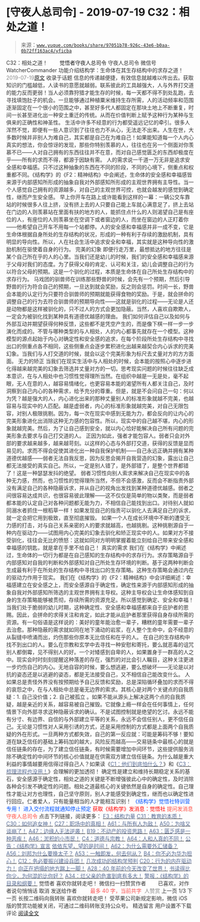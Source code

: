 # [守夜人总司令] - 2019-07-19 C32：相处之道！

> 来源：[`www.yuque.com/books/share/97051b78-926c-43e6-b0aa-0b72ff163ac4/yficba`](https://www.yuque.com/books/share/97051b78-926c-43e6-b0aa-0b72ff163ac4/yficba)

<ne-p id="520f42f3293818f927861ebbd5b15da4_p_0" data-lake-id="520f42f3293818f927861ebbd5b15da4_p_0"><ne-text id="ue69f2b38" style="color: rgb(51, 51, 51);">C32：相处之道！</ne-text></ne-p> <ne-p id="75c7d6f0aea233d6ea6d46785bc559c0" data-lake-id="75c7d6f0aea233d6ea6d46785bc559c0"><ne-text id="u6d799532" ne-fontsize="12" style="color: rgb(255, 255, 255);">原创</ne-text><ne-text id="u5f4757d4" ne-fontsize="14">觉悟者</ne-text><ne-text id="u8cd7e574" ne-fontsize="14">守夜人总司令</ne-text></ne-p> <ne-p id="3a5716e55a21e1d8707e0bb3feca978a" data-lake-id="3a5716e55a21e1d8707e0bb3feca978a"><ne-text id="u4f48e785" ne-fontsize="14" ne-bold="true" style="color: rgb(51, 51, 51);">守夜人总司令</ne-text></ne-p> <ne-p id="62beb3a2055d88df87655a1ab5e6098b" data-lake-id="62beb3a2055d88df87655a1ab5e6098b"><ne-text id="u5347592b" ne-fontsize="14" style="color: rgb(51, 51, 51);">微信号</ne-text><ne-text id="ucfbecadf" ne-fontsize="14" style="color: rgb(51, 51, 51);">WatcherCommander</ne-text></ne-p> <ne-p id="338cf61aeb09f306e5563227a79e5fdb" data-lake-id="338cf61aeb09f306e5563227a79e5fdb"><ne-text id="u9fbea532" ne-fontsize="14" style="color: rgb(51, 51, 51);">功能介绍</ne-text><ne-text id="u18937f87" ne-fontsize="14" style="color: rgb(51, 51, 51);">结构学：生命体在其生存结构中的求存之道！</ne-text></ne-p> <ne-p id="c2dd15099beaa43a75a5f0c7f2fff7f7" data-lake-id="c2dd15099beaa43a75a5f0c7f2fff7f7"><ne-text id="u64ed577f" style="color: rgb(140, 140, 140);">2019-07-19</ne-text>[<ne-text id="u846297cb" ne-fontsize="14">原文</ne-text>](https://mp.weixin.qq.com/s?__biz=MzAxNDk1NjI2Mw==&mid=2247484658&idx=1&sn=32943edb605fea344e437efb5cd77ed6&chksm=9b8a277aacfdae6cc8e9d256f960d07226086e0d020d68893af2a8b5391771e66626b0d086aa&scene=27#wechat_redirect&cpage=345)</ne-p> <ne-p id="f884f8a2a74dd82cb682268a44cf0f9b" data-lake-id="f884f8a2a74dd82cb682268a44cf0f9b"><ne-text id="ucced378d" style="color: rgb(51, 51, 51);">收录于话题</ne-text></ne-p> <ne-p id="fa7e702566f984b81073550b0be6bff7" data-lake-id="fa7e702566f984b81073550b0be6bff7"><ne-text id="udc8c50da" ne-bold="true" style="color: rgb(51, 51, 51);">信息的传递越便捷，有效信息就越难以传出去。获取知识的门槛越低，人读书的意愿就越弱。联系彼此的工具越强大，人与外界打交道的能力反而更弱！</ne-text><ne-text id="u9adb0e71" style="color: rgb(51, 51, 51);">当人必须靠狩猎才能生存的时候，每一天都不得不到处乱跑，去寻找填饱肚子的机会。一旦能够通过种植粟米维持生存所需，人的活动频率和范围逐渐固定在一个很小的范围之中，甚至好多代人都固定在那块土地上不断重复，时间一长甚至进化出一种安土重迁的传统。从而在价值判断上赋予这种行为某种与生俱来的正确性和神圣性。</ne-text></ne-p> <ne-p id="a86406d622378055d4d50314a3926ab3" data-lake-id="a86406d622378055d4d50314a3926ab3"><ne-text id="u99d5f231" ne-bold="true" style="color: rgb(51, 51, 51);">生活中许多不经意的行为都受遥远记忆的牵引。很多人浑然不觉，即便有一些人意识到了往往也力不从心，无法走不出来。人生在世，大多数时候并非别人为难自己，其实都是自己在为难自己！</ne-text><ne-text id="ua3ad4e32" style="color: rgb(51, 51, 51);">如果能知道每一个人内心真实的想法，你会惊讶的发现，那些你特别羡慕的人，往往也在另一个侧面对你羡慕不已——</ne-text><ne-text id="u23acdab2" ne-bold="true" style="color: rgb(51, 51, 51);">人对自己拥有的东西往往并不在意，而对自己感觉匮乏的东西却极度在乎——所有的求而不得，都源于因缺有需。</ne-text></ne-p> <ne-p id="140b8ec7b1b2f14a888ef616cc88150f" data-lake-id="140b8ec7b1b2f14a888ef616cc88150f"><ne-text id="ub63f21cd" style="color: rgb(51, 51, 51);">人的需求说一千道一万无非是追求安全感和幸福感。只不过这种抽象的东西在不同的阶段，不同的心境下，侧重点和权重都不同。</ne-text><ne-text id="ua938a937" ne-bold="true" style="color: rgb(51, 51, 51);">《结构学》的《F2：精神结构》中会阐述，生命体的安全感和幸福感皆来源于内部感知所形成的抽象自我对外部感知所形成的主观世界拥有主导性。当一个人感觉自己拥有的资源越多，对自己的主观世界可控，也就会越发的感觉到确定性，继而产生安全感。</ne-text></ne-p> <ne-p id="67912f1194cbb99e5991e0b38d41ca34" data-lake-id="67912f1194cbb99e5991e0b38d41ca34"><ne-text id="ud1e7cde1" style="color: rgb(51, 51, 51);">早上你开车在路上或许能看到这样的一幕：一辆公交车靠站的时候很多人往上挤，没有挤上去的人只要自己能上车就心满意足了，挤上去站在门边的人则羡慕站在里面有扶的地方的人，能抓住点什么的人则渴望自己是有座位的人，有座位的人则羡慕坐在空调下或者窗边的人，而坐在窗边的人正盯着你——他希望自己开车不用每一个站都停。</ne-text><ne-text id="u857affc1" ne-bold="true" style="color: rgb(51, 51, 51);">人的安全感和幸福感并非一成不变，它是生命体根据自身所处的生存结构的状况，形成的一种有利于存续的激励机制，具有明显的导向性。所以，人在社会生活中追求安全和幸福，其实就是这种导向性的激励机制在驱使着自身的行为。</ne-text></ne-p> <ne-p id="9b3939fb6ee43607ff54d21a87ded6e1" data-lake-id="9b3939fb6ee43607ff54d21a87ded6e1"><ne-text id="u906eedcb" ne-bold="true" style="color: rgb(51, 51, 51);">完美的幻象</ne-text></ne-p> <ne-p id="bed4fd1944ddcb93df70b66b815d30b1" data-lake-id="bed4fd1944ddcb93df70b66b815d30b1"><ne-text id="u265b97f8" style="color: rgb(51, 51, 51);">即便行走万里，最想抵达的地方往往是某个自己所在乎的人的心里。当我们还是幼儿的时候，我们的安全感和幸福感来源于父母对我们的态度。为了获得父母的肯定、认可和关注，幼儿会调整自己的行为以符合父母的预期。这是一个驯化的过程，本质是生命体在自己所处生存结构中的求存行为。</ne-text></ne-p> <ne-p id="113ba3750be3d641f3f6948839618ed1" data-lake-id="113ba3750be3d641f3f6948839618ed1"><ne-text id="ubdf2ec61" style="color: rgb(51, 51, 51);">马戏团的驯兽师在训练那些野兽的时候，会先有一个预期，然后引导野兽的行为符合自己的预期，一旦达到就会奖励，反之则会惩罚。时间一长，野兽会本能的认定行为只要符合驯兽师的预期就能获得食物的奖励。于是，就会拼命的调整自己的行为去符合驯兽师的预期导向性——这就是驯化的过程——无论是人还是动物都是这样被驯化的，只不过人的方式会更加隐蔽。当然，人喜欢自欺欺人，一定会为被驯化找到某种具有道德优越感的理由。</ne-text></ne-p> <ne-p id="56f17c92b9a1705afd36174e836964a6" data-lake-id="56f17c92b9a1705afd36174e836964a6"><ne-text id="u6b72ea26" style="color: rgb(51, 51, 51);">我们如何评估自己以及如何与外部互动并期望获得何种反馈，这些都不是凭空产生的，而是像下棋一样一步一步演化而成的。不管与哪种类型的与人相处，人的内心都事先就存在一个模型。这种模型的源点起始于内心对确定性和安全感的追求，在每个阶段所处生存结构中寻找出口的侧重点各不相同，这些侧重点会逐步累积进化出越来越契合内心诉求的完美幻象。当我们与人打交道的时候，就会以这个完美形象为标尺去丈量对方的方方面面。</ne-text></ne-p> <ne-p id="21aff690cbdd77741f4ae05806d2630a" data-lake-id="21aff690cbdd77741f4ae05806d2630a"><ne-text id="u51563d74" ne-bold="true" style="color: rgb(51, 51, 51);">无力的矫正</ne-text></ne-p> <ne-p id="9a8419a4eccad263ae88b2bc9405e269" data-lake-id="9a8419a4eccad263ae88b2bc9405e269"><ne-text id="u2b6a114a" style="color: rgb(51, 51, 51);">当我们在现实生活中与人相处的时候，会本能的按照心中逐步进化得越来越完美的幻象去筛选并丈量对方的一切。思考现实问题的时候往往缺乏成本意识，在与人相处中也习惯性觉得理所当然。在组织中越是一无是处，毫不起眼，无人在意的人，越容易情绪化，也更容易本能的渴望所有人都关注自己，及时洞察到自己内心的各种需求，给予充分的尊重。但是，就是不会问自己一句：何以为凭？越是强大的人，内心进化出来的那种丈量别人的标准形象就越不完美，也越容易与现实中的人匹配。越是虚弱者，内心的标准形象就越完美，对自己无限包容，对别人极限挑剔。因为，每一次在现实中感到无能为力，都会反向的让内心的完美形象进化出消除这种无力感的包容性。所以，现实中的自己越不堪，内心的形象就越完美。然后，为了让自己感到安全，就以内心恰好能解决自己所有问题的完美形象去要求与自己打交道的人。</ne-text></ne-p> <ne-p id="c4a79db876a1e5245dd9d1d976e8962f" data-lake-id="c4a79db876a1e5245dd9d1d976e8962f"><ne-text id="u7cce4167" style="color: rgb(51, 51, 51);">正因为如此，强者才能包容人。弱者只会对外部的要求越来越多，越来越苛刻。以这样的心态与外部打交道，获得的反馈是显而易见的。求而不得会促使其进化出一种自我保护机制——自己永远正确并拥有某种道德优越感——</ne-text><ne-text id="ub19ff15d" ne-bold="true" style="color: rgb(51, 51, 51);">弱者无法自我反思，因为反思会揭开自我营造的幻象，露出让自己都无法接受的真实自己。所以，一定是别人错了，是外部错了，是整个世界都错了！这是一种瑟瑟发抖的绝望。</ne-text></ne-p> <ne-p id="8afa8e6be1f80b43168322bfc205ced9" data-lake-id="8afa8e6be1f80b43168322bfc205ced9"><ne-text id="u5aaaa9f1" style="color: rgb(51, 51, 51);">弱者习惯性向别人索求来解决自己在现实中的各种无力感，然而，也习惯性的觉得理所当然，不但不会感激，反而会不断指责外部没有满足自己的各种隐蔽诉求，并从自己的视角出发找到某种道德优越感。弱者之间很容易达成共识，也很容易彼此理解——这不仅仅是简单的物以类聚，而是弱者都本能的认定自己对各种问题都无能为力，不相信自己能找到出口。对待别人就如同溺水者抓住一根稻草一样！如果发现自己的指责可以驯化人去满足自己的诉求，就一定会把它用到极致，直至彻底摧毁。</ne-text></ne-p> <ne-p id="28f7bf0dc4fdd76285e580043f0f5b9c" data-lake-id="28f7bf0dc4fdd76285e580043f0f5b9c"><ne-text id="u163e4351" style="color: rgb(51, 51, 51);">如果一个人在成长环境中不断的遭受无力感的打击，对与自己关系亲密的人的要求就越高，也越挑剔。这种挑剔源自于一种内在驱动力——试图用内心完美的幻象去驯化和矫正现实中的人。如果对方不接受驯化，往往会无比的愤怒：这就如同对方明明掌握着能立刻给自己带来安全感和幸福感的钥匙，就是拿在手里不给自己！</ne-text></ne-p> <ne-p id="7196b915ca24e6b3d64df7575e848dea" data-lake-id="7196b915ca24e6b3d64df7575e848dea"><ne-text id="u15a31d65" ne-bold="true" style="color: rgb(51, 51, 51);">真实的需求</ne-text></ne-p> <ne-p id="df03d10ac8aff9a4a2aaf3c3dfc06581" data-lake-id="df03d10ac8aff9a4a2aaf3c3dfc06581"><ne-text id="uec342cbb" style="color: rgb(51, 51, 51);">我们在《结构学》中阐述过，生命体的一切行为都是在自己感知的生存结构中的求存行为。求存策略源自于内部感知对自我的判断和外部感知对自己所处生存环境的判断。基于这两种判断会生成最有利于在所处的生存结构中寻找出口的生存策略。这种生存策略会通过内在的驱动力作用于现实。</ne-text></ne-p> <ne-p id="6b7bcf9e95e1fdfa0922d091869552b2" data-lake-id="6b7bcf9e95e1fdfa0922d091869552b2"><ne-text id="ue5098d7c" style="color: rgb(51, 51, 51);">我们在《结构学》的《F2：精神结构》中会详细阐述：幸福感建立在安全感之上，而安全感源自于确定性，确定性来源于内部感知形成的抽象自我对外部感知所筛选的主观世界拥有主导权。这种主导权会让生命体感知到自身的生存策略能够被贯彻，存续所需的资源充足。所以感觉到确定、安全和幸福！</ne-text></ne-p> <ne-p id="ff5788832ebf0ae61fa59b19b3100c35" data-lake-id="ff5788832ebf0ae61fa59b19b3100c35"><ne-text id="u0fde370b" style="color: rgb(51, 51, 51);">当我们处于脆弱的幼儿时期，这种确定性、安全感和幸福感都来自于庇护者的恩赐。因此，会拼命的求得关注和肯定，如此才能从庇护者那里获得自身存续所需的资源。有一句俗语是这样说的：</ne-text><ne-text id="ua74a926a" ne-bold="true" style="color: rgb(51, 51, 51);">美好的童年能治愈一辈子，糟糕的童年需要一辈子去治愈。那种隐蔽的需求就如同在地下涌动的岩浆，在人整个生命中，会不经意的从裂缝中喷涌而出，灼伤那些你原本无比信任和在乎的人。</ne-text></ne-p> <ne-p id="9736b6fea88066cdf59a8df99f17f9a3" data-lake-id="9736b6fea88066cdf59a8df99f17f9a3"><ne-text id="u8c3a0152" style="color: rgb(51, 51, 51);">在自己的生存结构中找不到出口的人。要么在宗教和玄学中去寻找一种安慰和寄托，要么就恶毒的诅咒别人都倒霉，见不得别人的好。一个对矮感到自卑的人，如果置身于一群高的人之中。现实会时时刻刻提醒这种落差的存在，强烈的对比会引人瞩目，这种关注更进一步灼伤自己的内心。无地自容的时候，要么想逃避，要么想破坏——无论是以对抗的姿态还是以逃避的姿态，都是无法接受自己，又不相信自己能改变什么。</ne-text></ne-p> <ne-p id="78a9d60ba5cdaa7e861a630a51f5891b" data-lake-id="78a9d60ba5cdaa7e861a630a51f5891b"><ne-text id="u694053e9" style="color: rgb(51, 51, 51);">人如果总是责怪外界没有按预期给予自己反馈和奖励，总是深陷循环叠加的求而不得的哀怨之中，在与人相处中总是毫无边界的索求。其核心是对两个关键点的自我质疑：1\. 自己没价值；2\. 自己被孤立 。如果不能从源头上解决这两个点的自我质疑，越是亲近的关系，越容易被自己摧毁。它就像上瘾一样会在任何事情上，任何情景下向外部寻求这种隐蔽诉求的确认。不是试图控制就是绝望的乞讨。永远不能有分寸、有边界、自信的与外部建立平等的关系，永远不会信任别人，更不信任自己。无论是习惯性对人采用引诱的方式，还是采用控制的方式都是上面两个自我质疑的外在形式。一旦两种方式都失效，自己的第一反应就：可能是筹码不够！要知道在缺乏信任的基础上筹码加的越大，风险反而越高——交易链条中最核心的就是信任链条的存在，为了建立信任链条，有时候需要增加中间环节，这些提供服务消除不确定性的中间环节的核心价值就是在供需双方建立信任链条。为什么越是重大利益的事情越要用信得过得自己人？如果读《</ne-text>[<ne-text id="ub1e36b81" style="color: rgb(87, 107, 149);">C1：他们到底怕什么？</ne-text>](http://mp.weixin.qq.com/s?__biz=MzAxNDk1NjI2Mw==&mid=2247483898&idx=1&sn=1b0a50386e9e89d2750dec717236f0aa&chksm=9b8a2272acfdab64235b35ee5e91b8cac6172144207251636e1345fc570aa1601f59eff7f442&scene=21#wechat_redirect)<ne-text id="u797408c2" style="color: rgb(51, 51, 51);">》和《</ne-text>[<ne-text id="u4a6b6f3f" style="color: rgb(87, 107, 149);">C3：梳理流程也没用！</ne-text>](http://mp.weixin.qq.com/s?__biz=MzAxNDk1NjI2Mw==&mid=2247483989&idx=1&sn=ee70dacfd980f041379d91ae947ece44&chksm=9b8a21ddacfda8cb28bf62d6f53531e8a8ebce2de96396e50ec7e7e144fffe502ec6faee3415&scene=21#wechat_redirect)<ne-text id="u21973e3d" style="color: rgb(51, 51, 51);">》会理解的更加透彻！</ne-text></ne-p> <ne-p id="ddf70de53ea591c880a785cd5d3ab999" data-lake-id="ddf70de53ea591c880a785cd5d3ab999"><ne-text id="u7cd21932" ne-bold="true" style="color: rgb(51, 51, 51);">确定性是建立和维持长期稳定关系的基石，安全感源于确定性，相处之道的关键是不断增强彼此心中的确定性，及时消除各种会引发不确定性的问题。相处之道最核心的关键依然是自身的确定性。自己理性才能让对方也理性，自己坚守原则，别人才能感受到确定性，继而也以确定性进行回应。仁者爱人，只有能量相当的人才能相互识别！</ne-text></ne-p> <ne-p id="30444e1246ca4dbc61e739072619932c" data-lake-id="30444e1246ca4dbc61e739072619932c" ne-alignment="center"><ne-text id="u0f6d3c41" ne-fontsize="13" style="color: rgb(0, 82, 255);">《结构学》觉悟社特训营专用！</ne-text></ne-p> <ne-p id="ea4c40b6f6f01c862489dac2a6b65ebb" data-lake-id="ea4c40b6f6f01c862489dac2a6b65ebb" ne-alignment="center"><ne-text id="u81723aaf" ne-fontsize="13" style="color: rgb(0, 82, 255);">进入交付流程就通知停止预定</ne-text></ne-p> <ne-p id="e2bb175bca3183f5d1b8bd07168b19d2" data-lake-id="e2bb175bca3183f5d1b8bd07168b19d2" ne-alignment="center"><ne-text id="u81d24744" style="color: rgb(255, 0, 0);">获取《结构学》发消息</ne-text><ne-text id="u752626c0" ne-bold="true" style="color: rgb(255, 0, 0);">：觉悟社</ne-text></ne-p>  <ne-p id="3c3fb86c8a9f6f3d772f1ffc37d44276" data-lake-id="3c3fb86c8a9f6f3d772f1ffc37d44276" ne-alignment="center"><ne-card data-card-name="image" data-card-type="inline" id="atQDv" data-event-boundary="card" style="color: rgb(51, 51, 51);"><ne-p id="45ab313ad118e53ec32ef9344bc6d613" data-lake-id="45ab313ad118e53ec32ef9344bc6d613" ne-alignment="center"><ne-text id="u44506616" ne-bold="true" style="color: rgb(255, 76, 65);">提问发消息 守夜人总司令</ne-text></ne-p> <ne-p id="e2a8da8455cda1e7ce76543c434f4743" data-lake-id="e2a8da8455cda1e7ce76543c434f4743"><ne-text id="u4145b8fc" ne-fontsize="13" style="color: rgb(51, 51, 51);">点击下列链接，阅读更多：</ne-text></ne-p> <ne-p id="ff4c29c581bd30df0e0bbeea6a7b85e2" data-lake-id="ff4c29c581bd30df0e0bbeea6a7b85e2">[<ne-text id="u966c47ff" ne-fontsize="13" ne-bold="true" style="color: rgb(87, 107, 149);">F3：结构力量</ne-text>](http://mp.weixin.qq.com/s?__biz=MzAxNDk1NjI2Mw==&mid=2247484256&idx=1&sn=f10d9c530bfd6ea08b25d4bec657c13a&chksm=9b8a20e8acfda9fee057f2df26790f905c898132cac91d833d14e636edb00c20514d63189a88&scene=21#wechat_redirect)</ne-p> <ne-p id="7e9c7b4b083747edb9670d761749d865" data-lake-id="7e9c7b4b083747edb9670d761749d865">[<ne-text id="u399e7701" ne-fontsize="13" ne-bold="true" style="color: rgb(87, 107, 149);">C31：教育的本质！</ne-text>](http://mp.weixin.qq.com/s?__biz=MzAxNDk1NjI2Mw==&mid=2247484645&idx=1&sn=0c19e963af345ec0d157348555f45482&chksm=9b8a276dacfdae7bb43eb0602bf7d9fdc827d0675a7350f893c5b3b43986de58782355a2065d&scene=21#wechat_redirect)</ne-p> <ne-p id="a9889348a8926b22e8886a448da8369a" data-lake-id="a9889348a8926b22e8886a448da8369a">[<ne-text id="u39967b60" ne-fontsize="13" ne-bold="true" style="color: rgb(87, 107, 149);">C30：如何追女神！</ne-text>](http://mp.weixin.qq.com/s?__biz=MzAxNDk1NjI2Mw==&mid=2247484588&idx=1&sn=de5c95495cc04bcfe8644c3c2bc025c3&chksm=9b8a2724acfdae3286a142c2de506a7494e2d7aa50c990c0e159cedab07b5287040f286dfac6&scene=21#wechat_redirect)</ne-p> <ne-p id="e161f548c2a50ecb6f50b8ebc81a0b67" data-lake-id="e161f548c2a50ecb6f50b8ebc81a0b67">[<ne-text id="uba743922" ne-fontsize="13" ne-bold="true" style="color: rgb(87, 107, 149);">C27：职场中的真相！</ne-text>](http://mp.weixin.qq.com/s?__biz=MzAxNDk1NjI2Mw==&mid=2247484554&idx=1&sn=fec6641c1838970ea6d16cfe1a68f9e1&chksm=9b8a2702acfdae14e71017ee02594f3b47abc738b773bc3dbd5e80968dccae0e90f17977a339&scene=21#wechat_redirect)</ne-p> <ne-p id="2adacc7874a88c4261b662d850fdeb34" data-lake-id="2adacc7874a88c4261b662d850fdeb34">[<ne-text id="u72fbb27b" ne-fontsize="13" ne-bold="true" style="color: rgb(87, 107, 149);">A61：与所有人为敌！</ne-text>](http://mp.weixin.qq.com/s?__biz=MzAxNDk1NjI2Mw==&mid=2247484601&idx=1&sn=c80e839436bd78047d0f5ea3c9e69890&chksm=9b8a2731acfdae27acc75952e866e0642eea99cb2acfeab4101e209ecc728fd94eb2adc7434c&scene=21#wechat_redirect)</ne-p> <ne-p id="53b2d00fdd7428ea95328da64c7b8655" data-lake-id="53b2d00fdd7428ea95328da64c7b8655">[<ne-text id="u0d40843f" ne-fontsize="13" ne-bold="true" style="color: rgb(87, 107, 149);">A50：为啥又谈崩了！</ne-text>](http://mp.weixin.qq.com/s?__biz=MzAxNDk1NjI2Mw==&mid=2247484515&idx=1&sn=d5912e7e1901f7fae49d39a99d8e3b6a&chksm=9b8a27ebacfdaefde82ea607527b72552b9bca352e99f6f0875ba5b7beeddd16879b85802bde&scene=21#wechat_redirect)</ne-p> <ne-p id="0c9ab455579295d49f39c4e3c2b04d64" data-lake-id="0c9ab455579295d49f39c4e3c2b04d64">[<ne-text id="ueb9dbe56" ne-fontsize="13" ne-bold="true" style="color: rgb(87, 107, 149);">A47：边缘人无法逆袭！</ne-text>](http://mp.weixin.qq.com/s?__biz=MzAxNDk1NjI2Mw==&mid=2247484476&idx=1&sn=42cd8e7b62b1c430768fe9583a9715b4&chksm=9b8a27b4acfdaea2f7ac778f91e72c9b69a725224a18c6d576f3de7caf0ff91a040bf5622645&scene=21#wechat_redirect)</ne-p> <ne-p id="0805f293c4a31be868dfb643f2662176" data-lake-id="0805f293c4a31be868dfb643f2662176">[<ne-text id="ud38fbb67" ne-fontsize="13" ne-bold="true" style="color: rgb(87, 107, 149);">B19：不动产的投资思路！</ne-text>](http://mp.weixin.qq.com/s?__biz=MzAxNDk1NjI2Mw==&mid=2247484650&idx=1&sn=36687887ab7cd444fd324c3906b8d54a&chksm=9b8a2762acfdae74b83a146bdd8994b81cb9879b3de5caa870c13c6253ad22b2f5c42b0fe59a&scene=21#wechat_redirect)</ne-p> <ne-p id="192cf58476a23b51a353231ce7eff9d1" data-lake-id="192cf58476a23b51a353231ce7eff9d1">[<ne-text id="ua465186b" ne-fontsize="13" ne-bold="true" style="color: rgb(87, 107, 149);">A63：匮乏感是一种恶疾！</ne-text>](http://mp.weixin.qq.com/s?__biz=MzAxNDk1NjI2Mw==&mid=2247484613&idx=1&sn=67f0957ae7ffa817652c3cb9f14a13b9&chksm=9b8a274dacfdae5b9fb0ddc58544dec9a94900fe1baab61b6b4d00236965579c32b8fd7e1e63&scene=21#wechat_redirect)</ne-p> <ne-p id="38bc64f82bff9a09a9aa2635cf12a7cc" data-lake-id="38bc64f82bff9a09a9aa2635cf12a7cc">[<ne-text id="u8f8ed8e2" ne-fontsize="13" ne-bold="true" style="color: rgb(87, 107, 149);">A46：淤积的小市民！</ne-text>](http://mp.weixin.qq.com/s?__biz=MzAxNDk1NjI2Mw==&mid=2247484472&idx=1&sn=f5df702c026dbb04688151086cdf7493&chksm=9b8a27b0acfdaea6ed5b712d94b3725bf8e322b39101916f48f935c102c433e9c7239b596c9f&scene=21#wechat_redirect)</ne-p> <ne-p id="fef8f3b91028bac3da39aa14343b5779" data-lake-id="fef8f3b91028bac3da39aa14343b5779">[<ne-text id="u88cd25d2" ne-fontsize="13" ne-bold="true" style="color: rgb(87, 107, 149);">C4：道德与宗教！</ne-text>](http://mp.weixin.qq.com/s?__biz=MzAxNDk1NjI2Mw==&mid=2247484608&idx=1&sn=49b58f2f27c117c1c42e6270e8d2d8c2&chksm=9b8a2748acfdae5ea3d03e3a9843d183498241c03b0d57b01b9c315e23757604fd0e1bfdb96f&scene=21#wechat_redirect)</ne-p> <ne-p id="e54d054c6e380f8c49048b827f429f78" data-lake-id="e54d054c6e380f8c49048b827f429f78">[<ne-text id="ue5ede7cd" ne-fontsize="13" ne-bold="true" style="color: rgb(87, 107, 149);">A64：人和人真的不同！</ne-text>](http://mp.weixin.qq.com/s?__biz=MzAxNDk1NjI2Mw==&mid=2247484618&idx=1&sn=ef99e3ee9800a28ff0f36ea6977f2133&chksm=9b8a2742acfdae5455f0f4c75f66030655dee2432d9b54ed40cc125ff86625cfda817fadfbd2&scene=21#wechat_redirect)</ne-p> <ne-p id="e5f44b888bcd0939c85fab321c9a6bd1" data-lake-id="e5f44b888bcd0939c85fab321c9a6bd1">[<ne-text id="u33acb342" ne-fontsize="13" ne-bold="true" style="color: rgb(87, 107, 149);">公告：《结构学》宣言</ne-text>](http://mp.weixin.qq.com/s?__biz=MzAxNDk1NjI2Mw==&mid=2247484505&idx=1&sn=95b4424393e36eda97e76284318a3f38&chksm=9b8a27d1acfdaec7c00ce60807bd673a33454adf9b992a8ef9b44687a93b333dcf676d0b77c3&scene=21#wechat_redirect)</ne-p> <ne-p id="13406af5b1720a068220a454cb68318d" data-lake-id="13406af5b1720a068220a454cb68318d">[<ne-text id="u62f0bab8" ne-fontsize="13" ne-bold="true" style="color: rgb(87, 107, 149);">依依东望，望的是时间！</ne-text>](http://mp.weixin.qq.com/s?__biz=MzAxNDk1NjI2Mw==&mid=2247483947&idx=1&sn=1dcdd529b9dad09a00b6e3e2b14c8245&chksm=9b8a21a3acfda8b5fe1dae1c8979dec0be990a569bc03372af815b4e0f08913e938d57aa6b25&scene=21#wechat_redirect)</ne-p> <ne-p id="dca728dd0bbc8c1e1e1105022e48db55" data-lake-id="dca728dd0bbc8c1e1e1105022e48db55">[<ne-text id="u0da342d1" ne-fontsize="13" ne-bold="true" style="color: rgb(87, 107, 149);">A62：为什么需要外汇储备？</ne-text>](http://mp.weixin.qq.com/s?__biz=MzAxNDk1NjI2Mw==&mid=2247484604&idx=1&sn=2217abffb62dc6bd2fd19929e13f745c&chksm=9b8a2734acfdae22952edbb235321e2d155694f0b44635f4c6e612365cf0f7302d5683d89c6a&scene=21#wechat_redirect)</ne-p> <ne-p id="4704cfe2c0d3292baa984cb852ad9c39" data-lake-id="4704cfe2c0d3292baa984cb852ad9c39">[<ne-text id="u5dc89ae3" ne-fontsize="13" ne-bold="true" style="color: rgb(87, 107, 149);">A56：刘邦为什么要换太子？</ne-text>](http://mp.weixin.qq.com/s?__biz=MzAxNDk1NjI2Mw==&mid=2247484574&idx=1&sn=5ed4d23f15b1523357c663394fe17eed&chksm=9b8a2716acfdae0067c043e7f714afa42a672e6d43d777dff978f561399710e4a4f977a43ede&scene=21#wechat_redirect)</ne-p> <ne-p id="ed349a3d620b76f74cc135577e787c1a" data-lake-id="ed349a3d620b76f74cc135577e787c1a">[<ne-text id="ub38013a6" ne-fontsize="13" ne-bold="true" style="color: rgb(87, 107, 149);">A53：一触即发，何去何从？</ne-text>](http://mp.weixin.qq.com/s?__biz=MzAxNDk1NjI2Mw==&mid=2247484535&idx=1&sn=730dd962738c90e2a5de9558e0b6471a&chksm=9b8a27ffacfdaee9fcaf3cb350e1589a70eae4bde6172b6bd3a08b7f61fbd7645890b76b88c7&scene=21#wechat_redirect)</ne-p> <ne-p id="e1e5460846b0fe573a9d4adda901b60e" data-lake-id="e1e5460846b0fe573a9d4adda901b60e">[<ne-text id="ua750223b" ne-fontsize="13" ne-bold="true" style="color: rgb(87, 107, 149);">B4：你不必为华为担心！</ne-text>](http://mp.weixin.qq.com/s?__biz=MzIzMDYwOTM0Mg==&mid=2247483951&idx=1&sn=7850925e07db502ec2116efe0211318f&chksm=e8b19afedfc613e816bdef573343dbe2127c92d828c071510a8a8b9cb98384cdc7a6dbf8fbdd&scene=21#wechat_redirect)</ne-p> <ne-p id="6c56343ffa53499b6fe98b9285f1bc2c" data-lake-id="6c56343ffa53499b6fe98b9285f1bc2c">[<ne-text id="u84d41e93" ne-fontsize="13" ne-bold="true" style="color: rgb(87, 107, 149);">C12：务必要振兴建设兵团！</ne-text>](http://mp.weixin.qq.com/s?__biz=MzAxNDk1NjI2Mw==&mid=2247484193&idx=1&sn=88c86597191d0c97a411f9ea6f7b7c5d&chksm=9b8a20a9acfda9bfae819e8e42531fe6d523dd244ef0fc0c0787ab812540108c181f7ec2ffa9&scene=21#wechat_redirect)</ne-p> <ne-p id="536e815a357ee0d05f9a96f0e4ba629c" data-lake-id="536e815a357ee0d05f9a96f0e4ba629c">[<ne-text id="ue9c5020e" ne-fontsize="13" ne-bold="true" style="color: rgb(87, 107, 149);">几次成功的结构学预判</ne-text>](http://mp.weixin.qq.com/s?__biz=MzAxNDk1NjI2Mw==&mid=2247484266&idx=1&sn=02ab915e029cbe24d91712f741b3f37c&chksm=9b8a20e2acfda9f4498a5c76204c101ab26e7311f2fb7d3043de108d4ff6e18d72a1c889a569&scene=21#wechat_redirect)</ne-p> <ne-p id="cebe6c00dceed70cbda4942d6aa9039b" data-lake-id="cebe6c00dceed70cbda4942d6aa9039b">[<ne-text id="u8432859a" ne-fontsize="13" ne-bold="true" style="color: rgb(87, 107, 149);">C20：行为的内在驱动力！</ne-text>](https://mp.weixin.qq.com/s?__biz=MzIzMDYwOTM0Mg==&mid=2247484003&idx=1&sn=a62ddbccc64f9f19890c0dff9605b6f7&scene=21#wechat_redirect)</ne-p> <ne-p id="655cac6bdb2b505645924ec526fc119b" data-lake-id="655cac6bdb2b505645924ec526fc119b">[<ne-text id="u60b885ee" ne-fontsize="13" ne-bold="true" style="color: rgb(87, 107, 149);">向正在坍塌的地方踹上一脚！</ne-text>](http://mp.weixin.qq.com/s?__biz=MzAxNDk1NjI2Mw==&mid=2247483789&idx=1&sn=5e44b7b524c3dc4bb7705f49ed0a44a3&chksm=9b8a2205acfdab139e4b1d44ef6702b09c9fbf79505340205d13fbdaa33207a997f54bee0e97&scene=21#wechat_redirect)</ne-p> <ne-p id="3e05d9ba10302d216609d8b058b5f037" data-lake-id="3e05d9ba10302d216609d8b058b5f037">[<ne-text id="u1b3ba884" ne-fontsize="13" ne-bold="true" style="color: rgb(87, 107, 149);">A28：40 年前的今天改变了世界！</ne-text>](http://mp.weixin.qq.com/s?__biz=MzAxNDk1NjI2Mw==&mid=2247484305&idx=1&sn=34b19d12210bf9f765c6eb615b787ac6&chksm=9b8a2019acfda90fff45ea8c17ccb37c75e04c7420ad9b303a0fb0069110cee644e6f592d95f&scene=21#wechat_redirect)</ne-p> <ne-p id="ce946a42eba439a86953a8e85d3880e9" data-lake-id="ce946a42eba439a86953a8e85d3880e9">[<ne-text id="uf635b340" ne-fontsize="13" ne-bold="true" style="color: rgb(87, 107, 149);">书读得比你少，为何混的比你好？</ne-text>](http://mp.weixin.qq.com/s?__biz=MzAxNDk1NjI2Mw==&mid=2247484296&idx=1&sn=b0e0f11f50023aa8a20e8eeb51d39e10&chksm=9b8a2000acfda916885455b30687e2f18099abba31c78b2fabb95ca1b89ddc40f2415317d368&scene=21#wechat_redirect)</ne-p> <ne-p id="75903b8843f29ea732cc59816e8d6819" data-lake-id="75903b8843f29ea732cc59816e8d6819">[<ne-text id="u6b2616da" ne-fontsize="13" ne-bold="true" style="color: rgb(87, 107, 149);">A34：烂父亲的危害到底有多大！</ne-text>](http://mp.weixin.qq.com/s?__biz=MzAxNDk1NjI2Mw==&mid=2247484348&idx=1&sn=944a6aac1e8035011b56508ea74fb48e&chksm=9b8a2034acfda922b803681a568bf7b75ce8342cf507080d2e636098b7ee9dfc1391836f7341&scene=21#wechat_redirect)</ne-p> <ne-p id="04eedcc1e123ab8543d55dfafc977ea4" data-lake-id="04eedcc1e123ab8543d55dfafc977ea4">[<ne-text id="uc1f4d42d" ne-fontsize="13" ne-bold="true" style="color: rgb(87, 107, 149);">警报：《结构学》的目录和纲要！</ne-text>](http://mp.weixin.qq.com/s?__biz=MzAxNDk1NjI2Mw==&mid=2247484593&idx=1&sn=5ec84d78201320511260f18a170dd539&chksm=9b8a2739acfdae2f3f64efc39512bdba6569eb8ebbe4da30839c1116ed7f9e2e6ffcad864cc2&scene=21#wechat_redirect)</ne-p> <ne-p id="01a06977b2ddd7a872e201c2d425da9c" data-lake-id="01a06977b2ddd7a872e201c2d425da9c"><ne-text id="u009d62bc" style="color: rgb(51, 51, 51);">觉悟者</ne-text></ne-p> <ne-p id="5935bf804dd0d28c868af363ad3a1936" data-lake-id="5935bf804dd0d28c868af363ad3a1936"><ne-text id="u09ca9e19" style="color: rgb(51, 51, 51);">喜欢你就转走吧！</ne-text></ne-p> <ne-p id="3bab5a5f959e127d3d00fd6161ca5f44" data-lake-id="3bab5a5f959e127d3d00fd6161ca5f44"><ne-text id="ue00c008f" ne-bold="true" style="color: rgb(51, 51, 51);">微信扫一扫赞赏作者</ne-text><ne-text id="u2e76a98d" ne-bold="true" style="color: rgb(255, 255, 255);">赞赏</ne-text></ne-p> <ne-p id="7b35d59cdbfa02268bc4d5f03cb2959c" data-lake-id="7b35d59cdbfa02268bc4d5f03cb2959c"><ne-text id="u6c71c1b4" style="color: rgb(51, 51, 51);">已喜欢，</ne-text><ne-text id="u0fa7aa0f">对作者说句悄悄话</ne-text></ne-p> <ne-p id="41b9113d92b28a74d2d1da6af268c489" data-lake-id="41b9113d92b28a74d2d1da6af268c489"><ne-text id="u754757c0" style="color: rgb(51, 51, 51);">取消</ne-text></ne-p> <ne-p id="00b425aa7e97da0e5a71a5a607cbab4a" data-lake-id="00b425aa7e97da0e5a71a5a607cbab4a"><ne-text id="uca0a4e03" ne-fontsize="14" ne-bold="true" style="color: rgb(51, 51, 51);">发送给作者</ne-text></ne-p> <ne-p id="6014d003507481e9b0b48293f020b64d" data-lake-id="6014d003507481e9b0b48293f020b64d"><ne-text id="ud72ef91f" ne-bold="true" style="color: rgb(255, 255, 255);">发送</ne-text></ne-p> <ne-p id="e365d8243dcbb44c1e3b3cabb327b804" data-lake-id="e365d8243dcbb44c1e3b3cabb327b804"><ne-text id="ua3b97614" ne-fontsize="13" style="color: rgb(250, 81, 81);">最多 40 字，当前共字</ne-text></ne-p> <ne-p id="3a7da24d404952bb1bb62c0c1b888072" data-lake-id="3a7da24d404952bb1bb62c0c1b888072"><ne-text id="uc1cc75e1" style="color: rgb(136, 136, 136);"> 人赞赏</ne-text></ne-p> <ne-p id="6646041bf3c6e021ee261a3b04bcae13" data-lake-id="6646041bf3c6e021ee261a3b04bcae13"><ne-text id="uaf4619c5" style="color: rgb(51, 51, 51);">上一页</ne-text> <ne-text id="uf8069437">1</ne-text><ne-text id="uf48628f5" style="color: rgb(51, 51, 51);">/3 下一页</ne-text></ne-p> <ne-p id="18b5386605856518572004288c527414" data-lake-id="18b5386605856518572004288c527414"><ne-text id="u0bcb5e7c" style="color: rgb(51, 51, 51);">长按二维码向我转账</ne-text></ne-p> <ne-p id="fe339bf965030c547561e9f502dd4d24" data-lake-id="fe339bf965030c547561e9f502dd4d24"><ne-text id="u144e315c" style="color: rgb(51, 51, 51);">喜欢你就转走吧！</ne-text></ne-p> <ne-p id="7ac68222bf70cd36e1a36ad985a35b0c" data-lake-id="7ac68222bf70cd36e1a36ad985a35b0c"><ne-text id="u028427f6" style="color: rgb(51, 51, 51);">受苹果公司新规定影响，微信 iOS 版的赞赏功能被关闭，可通过二维码转账支持公众号。</ne-text></ne-p> <ne-h3 id="RD9rG" data-lake-id="RD9rG"><ne-heading-ext><ne-heading-anchor></ne-heading-anchor><ne-heading-fold></ne-heading-fold></ne-heading-ext><ne-heading-content><ne-text id="u6f2f64c9" ne-fontsize="16" style="color: rgb(51, 51, 51);">精选留言</ne-text></ne-heading-content></ne-h3> <ne-p id="e2128d8d570d342f738e9ee94d60c5b4" data-lake-id="e2128d8d570d342f738e9ee94d60c5b4"><ne-text id="u54f24d88" style="color: rgb(51, 51, 51);">用户设置不下载评论</ne-text></ne-p> <ne-p id="0f9a2bb08b8ca241c3c41a40605f329c" data-lake-id="0f9a2bb08b8ca241c3c41a40605f329c">[<ne-text id="u2de87e6c">阅读全文</ne-text>](https://t.zsxq.com/jEuJuF2)</ne-p></ne-card></ne-p>